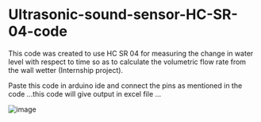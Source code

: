 # Ultrasonic-sound-sensor-HC-SR-04-code

This code was created to use HC SR 04 for measuring the change in water level with respect 
to time so as to calculate the volumetric flow rate from the wall wetter (Internship project).

Paste this code in arduino ide and connect the pins as mentioned in the code ...this code will give
output in excel file ...

![image](https://user-images.githubusercontent.com/76086728/105826818-2e12cc00-5fe7-11eb-9040-ecfb4c587b45.png)
